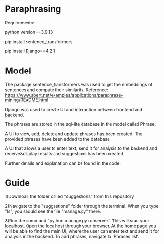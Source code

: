 # Paraphrasing

Requirements:

python version==3.9.13

pip install sentence_transformers

pip install Django==4.2.1

# Model

The package sentence_transformers was used to get the embeddings of sentences and compute their similarity. Reference:
https://www.sbert.net/examples/applications/paraphrase-mining/README.html

Django was used to create UI and interaction between frontend and backend. 

The phrases are stored in the sql-lite database in the model called Phrase.

A UI to view, add, delete and update phrases has been created. The provided phrases have been added to the database.

A UI that allows a user to enter text, send it for analysis to the backend and receive&display results and suggestions has been created.

Further details and explanation can be found in the code.


# Guide

1)Download the folder called "suggestions" from this repository

2)Navigate to the "suggestions" folder through the terminal. When you type "ls", you should see the file "manage.py" there.

3)Run the command "python manage.py runserver". This will start your localhost. Open the localhost through your browser. At the home page you will be able to find the main UI, where the user can enter text and send it for analysis in the backend. To add phrases, navigate to 'Phrases list'.



